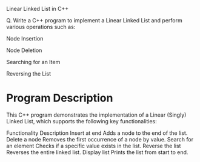 Linear Linked List in C++

Q. Write a C++ program to implement a Linear Linked List and perform various operations such as:

Node Insertion

Node Deletion

Searching for an Item

Reversing the List



Program Description
===================
This C++ program demonstrates the implementation of a Linear (Singly) Linked List, which supports the following key functionalities:

Functionality	Description
Insert at end	Adds a node to the end of the list.
Delete a node	Removes the first occurrence of a node by value.
Search for an element	Checks if a specific value exists in the list.
Reverse the list	Reverses the entire linked list.
Display list	Prints the list from start to end.
